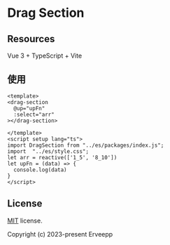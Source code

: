 # Drag Section

## Resources

Vue 3 + TypeScript + Vite

## 使用

```vue
<template>
<drag-section
  @up="upFn"
  :select="arr"
></drag-section>

</template>
<script setup lang="ts">
import DragSection from "../es/packages/index.js";
import  "../es/style.css";
let arr = reactive(['1_5', '8_10'])
let upFn = (data) => {
  console.log(data)
}
</script>
```

## License

[MIT](https://github.com/jzfai/vue3-admin-ts/blob/master/LICENSE) license.

Copyright (c) 2023-present  Erveepp
